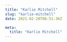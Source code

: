```yaml
---
title: "Karlie Mitchell"
slug: "karlie-mitchell"
date: 2021-02-20T06:51:36Z

meta:
  title: "Karlie Mitchell"
---
```


